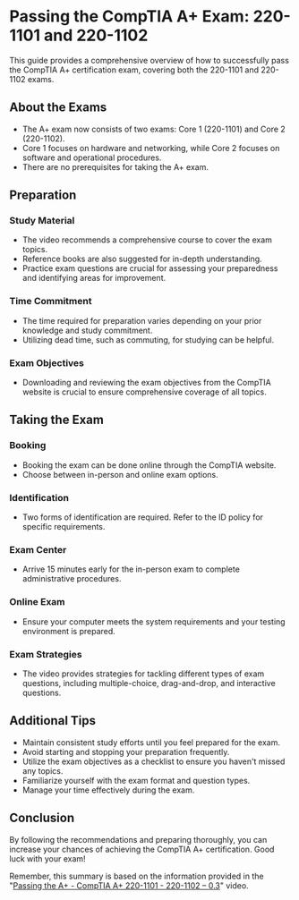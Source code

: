 # Passing the CompTIA A+ Exam: 220-1101 and 220-1102

This guide provides a comprehensive overview of how to successfully pass the CompTIA A+ certification exam, covering both the 220-1101 and 220-1102 exams.

## About the Exams

- The A+ exam now consists of two exams: Core 1 (220-1101) and Core 2 (220-1102).
- Core 1 focuses on hardware and networking, while Core 2 focuses on software and operational procedures.
- There are no prerequisites for taking the A+ exam.

## Preparation

### Study Material

- The video recommends a comprehensive course to cover the exam topics.
- Reference books are also suggested for in-depth understanding.
- Practice exam questions are crucial for assessing your preparedness and identifying areas for improvement.

### Time Commitment

- The time required for preparation varies depending on your prior knowledge and study commitment.
- Utilizing dead time, such as commuting, for studying can be helpful.

### Exam Objectives

- Downloading and reviewing the exam objectives from the CompTIA website is crucial to ensure comprehensive coverage of all topics.

## Taking the Exam

### Booking

- Booking the exam can be done online through the CompTIA website.
- Choose between in-person and online exam options.

### Identification

- Two forms of identification are required. Refer to the ID policy for specific requirements.

### Exam Center

- Arrive 15 minutes early for the in-person exam to complete administrative procedures.

### Online Exam

- Ensure your computer meets the system requirements and your testing environment is prepared.

### Exam Strategies

- The video provides strategies for tackling different types of exam questions, including multiple-choice, drag-and-drop, and interactive questions.

## Additional Tips

- Maintain consistent study efforts until you feel prepared for the exam.
- Avoid starting and stopping your preparation frequently.
- Utilize the exam objectives as a checklist to ensure you haven't missed any topics.
- Familiarize yourself with the exam format and question types.
- Manage your time effectively during the exam.

## Conclusion

By following the recommendations and preparing thoroughly, you can increase your chances of achieving the CompTIA A+ certification. Good luck with your exam!

Remember, this summary is based on the information provided in the "[Passing the A+ - CompTIA A+ 220-1101 - 220-1102 – 0.3](https://www.youtube.com/watch?v=UMjdE2YmJrQ&t=3s)" video.